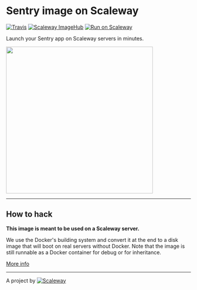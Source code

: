 # Sentry image on Scaleway

[![Travis](https://img.shields.io/travis/scaleway-community/scaleway-sentry.svg)](https://travis-ci.org/scaleway-community/scaleway-sentry)
[![Scaleway ImageHub](https://img.shields.io/badge/ImageHub-view-ff69b4.svg)](https://hub.scaleway.com/sentry.html)
[![Run on Scaleway](https://img.shields.io/badge/Scaleway-run-69b4ff.svg)](https://cloud.scaleway.com/#/servers/new?image=coming-soon)


Launch your Sentry app on Scaleway servers in minutes.

<img src="http://blog.megaminerai.com/static/img/sponsor_logos/sentry-logo.png" width="400px" />

---

## How to hack

**This image is meant to be used on a Scaleway server.**

We use the Docker's building system and convert it at the end to a disk image that will boot on real servers without Docker. Note that the image is still runnable as a Docker container for debug or for inheritance.

[More info](https://github.com/scaleway/image-builder)

---

A project by [![Scaleway](https://avatars1.githubusercontent.com/u/5185491?v=3&s=42)](https://www.scaleway.com/)
